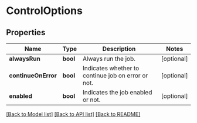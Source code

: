 # ControlOptions

## Properties
Name | Type | Description | Notes
------------ | ------------- | ------------- | -------------
**alwaysRun** | **bool** | Always run the job. | [optional] 
**continueOnError** | **bool** | Indicates whether to continue job on error or not. | [optional] 
**enabled** | **bool** | Indicates the job enabled or not. | [optional] 

[[Back to Model list]](../README.md#documentation-for-models) [[Back to API list]](../README.md#documentation-for-api-endpoints) [[Back to README]](../README.md)


